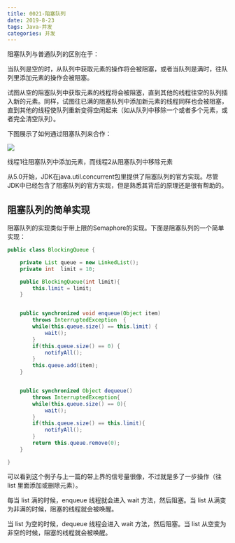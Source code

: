 ```yaml
---
title: 0021-阻塞队列
date: 2019-8-23
tags: Java-并发
categories: 并发
---
```


阻塞队列与普通队列的区别在于：

当队列是空的时，从队列中获取元素的操作将会被阻塞，或者当队列是满时，往队列里添加元素的操作会被阻塞。

试图从空的阻塞队列中获取元素的线程将会被阻塞，直到其他的线程往空的队列插入新的元素。同样，试图往已满的阻塞队列中添加新元素的线程同样也会被阻塞，直到其他的线程使队列重新变得空闲起来（如从队列中移除一个或者多个元素，或者完全清空队列）。

下图展示了如何通过阻塞队列来合作：

![](http://tutorials.jenkov.com/images/java-concurrency-utils/blocking-queue.png)



线程1往阻塞队列中添加元素，而线程2从阻塞队列中移除元素

从5.0开始，JDK在java.util.concurrent包里提供了阻塞队列的官方实现。尽管JDK中已经包含了阻塞队列的官方实现，但是熟悉其背后的原理还是很有帮助的。

## 阻塞队列的简单实现

阻塞队列的实现类似于带上限的Semaphore的实现。下面是阻塞队列的一个简单实现：

```java
public class BlockingQueue {

    private List queue = new LinkedList();
    private int  limit = 10;

    public BlockingQueue(int limit){
        this.limit = limit;
    }


    public synchronized void enqueue(Object item)
        throws InterruptedException  {
        while(this.queue.size() == this.limit) {
            wait();
        }
        if(this.queue.size() == 0) {
            notifyAll();
        }
        this.queue.add(item);
    }


    public synchronized Object dequeue()
        throws InterruptedException{
        while(this.queue.size() == 0){
            wait();
        }
        if(this.queue.size() == this.limit){
            notifyAll();
        }
        return this.queue.remove(0);
    }

}

```

可以看到这个例子与上一篇的带上界的信号量很像，不过就是多了一步操作（往 list 里面添加或删除元素）。

每当 list 满的时候，enqueue 线程就会进入 wait 方法，然后阻塞。当 list 从满变为非满的时候，阻塞的线程就会被唤醒。

当 list 为空的时候，dequeue 线程会进入 wait 方法，然后阻塞。当 list 从空变为非空的时候，阻塞的线程就会被唤醒。



